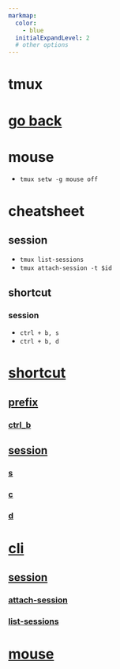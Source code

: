 ```yaml
---
markmap:
  color:
    - blue
  initialExpandLevel: 2
  # other options
---
```


# tmux
# [go back](../index.html)
# mouse
- `tmux setw -g mouse off`
# cheatsheet
## session
- `tmux list-sessions`
- `tmux attach-session -t $id`
## shortcut
### session
- `ctrl + b, s`
- `ctrl + b, d`
# [shortcut](shortcut/index.html)
## [prefix](shortcut/prefix/index.html)
### [ctrl_b](shortcut/prefix/ctrl_b/index.html)
## [session](shortcut/session/index.html)
### [s](shortcut/session/s/index.html)
### [c](shortcut/session/c/index.html)
### [d](shortcut/session/d/index.html)
# [cli](cli/index.html)
## [session](cli/session/index.html)
### [attach-session](cli/session/attach-session/index.html)
### [list-sessions](cli/session/list-sessions/index.html)
# [mouse](mouse/index.html)
